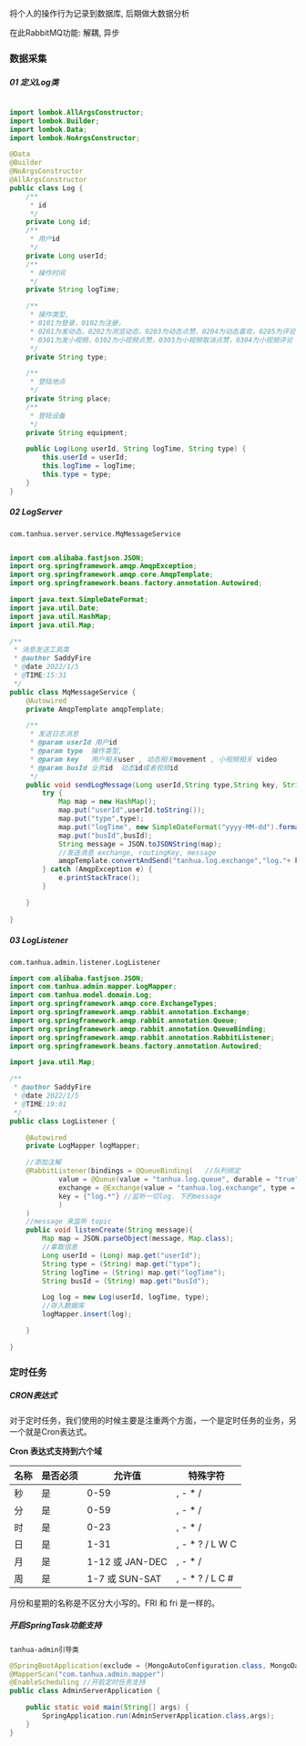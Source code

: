 将个人的操作行为记录到数据库, 后期做大数据分析

在此RabbitMQ功能: 解耦, 异步

### 数据采集

##### 01 定义Log类
```java

import lombok.AllArgsConstructor;
import lombok.Builder;
import lombok.Data;
import lombok.NoArgsConstructor;

@Data
@Builder
@NoArgsConstructor
@AllArgsConstructor
public class Log {
    /**
     * id
     */
    private Long id;
    /**
     * 用户id
     */
    private Long userId;
    /**
     * 操作时间
     */
    private String logTime;

    /**
     * 操作类型,
     * 0101为登录，0102为注册，
     * 0201为发动态，0202为浏览动态，0203为动态点赞，0204为动态喜欢，0205为评论，0206为动态取消点赞，0207为动态取消喜欢，
     * 0301为发小视频，0302为小视频点赞，0303为小视频取消点赞，0304为小视频评论
     */
    private String type;

    /**
     * 登陆地点
     */
    private String place;
    /**
     * 登陆设备
     */
    private String equipment;

    public Log(Long userId, String logTime, String type) {
        this.userId = userId;
        this.logTime = logTime;
        this.type = type;
    }
}
```


##### 02 LogServer

`com.tanhua.server.service.MqMessageService`
```java

import com.alibaba.fastjson.JSON;
import org.springframework.amqp.AmqpException;
import org.springframework.amqp.core.AmqpTemplate;
import org.springframework.beans.factory.annotation.Autowired;

import java.text.SimpleDateFormat;
import java.util.Date;
import java.util.HashMap;
import java.util.Map;

/**
 * 消息发送工具类
 * @author SaddyFire
 * @date 2022/1/5
 * @TIME:15:31
 */
public class MqMessageService {
    @Autowired
    private AmqpTemplate amqpTemplate;

    /**
     * 发送日志消息
     * @param userId 用户id
     * @param type  操作类型,
     * @param key   用户相关user , 动态相关movement , 小视频相关 video
     * @param busId 业务id  动态id或者视频id
     */
    public void sendLogMessage(Long userId,String type,String key, String busId){
        try {
            Map map = new HashMap();
            map.put("userId",userId.toString());
            map.put("type",type);
            map.put("logTime", new SimpleDateFormat("yyyy-MM-dd").format(new Date()));
            map.put("busId",busId);
            String message = JSON.toJSONString(map);
            //发送消息 exchange, routingKey, message
            amqpTemplate.convertAndSend("tanhua.log.exchange","log."+ key,message);
        } catch (AmqpException e) {
            e.printStackTrace();
        }

    }
    
}
```


##### 03 LogListener

`com.tanhua.admin.listener.LogListener`

```java
import com.alibaba.fastjson.JSON;
import com.tanhua.admin.mapper.LogMapper;
import com.tanhua.model.domain.Log;
import org.springframework.amqp.core.ExchangeTypes;
import org.springframework.amqp.rabbit.annotation.Exchange;
import org.springframework.amqp.rabbit.annotation.Queue;
import org.springframework.amqp.rabbit.annotation.QueueBinding;
import org.springframework.amqp.rabbit.annotation.RabbitListener;
import org.springframework.beans.factory.annotation.Autowired;

import java.util.Map;

/**
 * @author SaddyFire
 * @date 2022/1/5
 * @TIME:19:01
 */
public class LogListener {

    @Autowired
    private LogMapper logMapper;

    //添加注解
    @RabbitListener(bindings = @QueueBinding(   //队列绑定
            value = @Queue(value = "tanhua.log.queue", durable = "true"),	//队列名可任意
            exchange = @Exchange(value = "tanhua.log.exchange", type = ExchangeTypes.TOPIC),    //与交换机名字对应
            key = {"log.*"} //监听一切log. 下的message
            )
    )
    //message 来监听 topic
    public void listenCreate(String message){
        Map map = JSON.parseObject(message, Map.class);
        //拿取信息
        Long userId = (Long) map.get("userId");
        String type = (String) map.get("type");
        String logTime = (String) map.get("logTime");
        String busId = (String) map.get("busId");

        Log log = new Log(userId, logTime, type);
        //存入数据库
        logMapper.insert(log);

    }

}
```


### 定时任务

##### CRON表达式

对于定时任务，我们使用的时候主要是注重两个方面，一个是定时任务的业务，另一个就是Cron表达式。

**Cron  表达式支持到六个域** 

| **名称** | **是否必须** | **允许值**      | **特殊字符**    |
| -------- | ------------ | --------------- | --------------- |
| 秒       | 是           | 0-59            | , - * /         |
| 分       | 是           | 0-59            | , - * /         |
| 时       | 是           | 0-23            | , - * /         |
| 日       | 是           | 1-31            | , - * ? / L W C |
| 月       | 是           | 1-12 或 JAN-DEC | , - * /         |
| 周       | 是           | 1-7 或 SUN-SAT  | , - * ? / L C # |

月份和星期的名称是不区分大小写的。FRI 和 fri 是一样的。


##### 开启SpringTask功能支持
`tanhua-admin引导类`
```java
@SpringBootApplication(exclude = {MongoAutoConfiguration.class, MongoDataAutoConfiguration.class})
@MapperScan("com.tanhua.admin.mapper")
@EnableScheduling //开启定时任务支持
public class AdminServerApplication {

    public static void main(String[] args) {
        SpringApplication.run(AdminServerApplication.class,args);
    }
}
```












